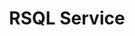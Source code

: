 ---
title: RSQL Service
index: true
category:
  - 研发手册
  - Reference
  - 前端API
  - Services
order: 8

---